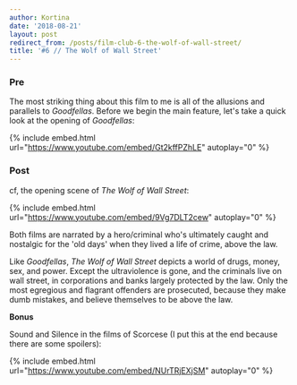 ```yaml
---
author: Kortina
date: '2018-08-21'
layout: post
redirect_from: /posts/film-club-6-the-wolf-of-wall-street/
title: '#6 // The Wolf of Wall Street'
---
```


### Pre

The most striking thing about this film to me is all of the allusions and parallels to *Goodfellas*. Before we begin the main feature, let's take a quick look at the opening of *Goodfellas*:

{% include embed.html url="https://www.youtube.com/embed/Gt2kffPZhLE" autoplay="0" %}

### Post

cf, the opening scene of *The Wolf of Wall Street*:

{% include embed.html url="https://www.youtube.com/embed/9Vg7DLT2cew" autoplay="0" %}

Both films are narrated by a hero/criminal who's ultimately caught and nostalgic for the 'old days' when they lived a life of crime, above the law.

Like *Goodfellas*, *The Wolf of Wall Street* depicts a world of drugs, money, sex, and power. Except the ultraviolence is gone, and the criminals live on wall street, in corporations and banks largely protected by the law. Only the most egregious and flagrant offenders are prosecuted, because they make dumb mistakes, and believe themselves to be above the law.

**Bonus**

Sound and Silence in the films of Scorcese (I put this at the end because there are some spoilers):

{% include embed.html url="https://www.youtube.com/embed/NUrTRjEXjSM" autoplay="0" %}